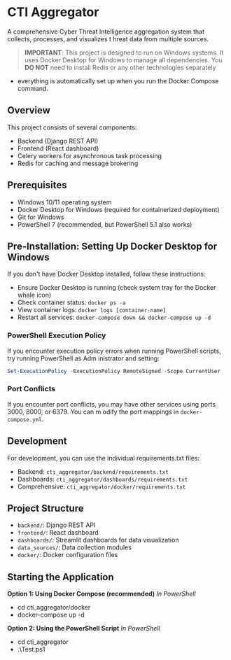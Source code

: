 # CTI Aggregator

A comprehensive Cyber Threat Intelligence aggregation system that collects, processes, and visualizes t
hreat data from multiple sources.

> **IMPORTANT**: This project is designed to run on Windows systems. It uses Docker Desktop for Windows
 to manage all dependencies. You **DO NOT** need to install Redis or any other technologies separately
- everything is automatically set up when you run the Docker Compose command.

## Overview

This project consists of several components:
- Backend (Django REST API)
- Frontend (React dashboard)
- Celery workers for asynchronous task processing
- Redis for caching and message brokering

## Prerequisites

- Windows 10/11 operating system
- Docker Desktop for Windows (required for containerized deployment)
- Git for Windows
- PowerShell 7 (recommended, but PowerShell 5.1 also works)

## Pre-Installation: Setting Up Docker Desktop for Windows

If you don't have Docker Desktop installed, follow these instructions:

- Ensure Docker Desktop is running (check system tray for the Docker whale icon)
- Check container status: `docker ps -a`
- View container logs: `docker logs [container-name]`
- Restart all services: `docker-compose down && docker-compose up -d`

### PowerShell Execution Policy
If you encounter execution policy errors when running PowerShell scripts, try running PowerShell as Adm
inistrator and setting:
```powershell
Set-ExecutionPolicy -ExecutionPolicy RemoteSigned -Scope CurrentUser
```

### Port Conflicts
If you encounter port conflicts, you may have other services using ports 3000, 8000, or 6379. You can m
odify the port mappings in `docker-compose.yml`.

## Development

For development, you can use the individual requirements.txt files:
- Backend: `cti_aggregator/backend/requirements.txt`
- Dashboards: `cti_aggregator/dashboards/requirements.txt`
- Comprehensive: `cti_aggregator/docker/requirements.txt`

## Project Structure

- `backend/`: Django REST API
- `frontend/`: React dashboard
- `dashboards/`: Streamlit dashboards for data visualization
- `data_sources/`: Data collection modules
- `docker/`: Docker configuration files

## Starting the Application
**Option 1: Using Docker Compose (recommended)**
*In PowerShell*
- cd cti_aggregator/docker
- docker-compose up -d

**Option 2: Using the PowerShell Script**
*In PowerShell*
- cd cti_aggregator
- .\Test.ps1

